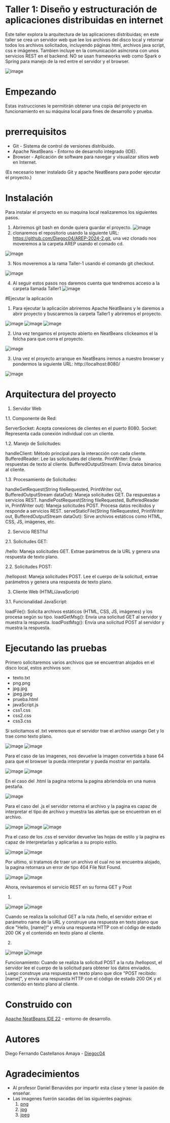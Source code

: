 # Taller 1: Diseño y estructuración de aplicaciones distribuidas en internet
Este taller explora la arquitectura de las aplicaciones distribuidas; en este taller se crea un servidor web que lee los archivos del disco local y retornar todos los archivos solicitados, incluyendo páginas html, archivos java script, css e imágenes. Tambien incluye en la comunicación asíncrona con unos servicios REST en el backend. NO se usan frameworks web como Spark o Spring para manejo de la red entre el servidor y el browser.

![image](https://github.com/user-attachments/assets/0bb08982-3fd2-4ab0-a9a3-ca48b70112ad)

# Empezando
Estas instrucciones le permitirán obtener una copia del proyecto en funcionamiento en su máquina local para fines de desarrollo y prueba. 

# prerrequisitos
* Git - Sistema de control de versiones distribuido.
* Apache NeatBeans - Entorno de desarrollo integrado (IDE).
* Browser - Aplicación de software para navegar y visualizar sitios web en Internet.

(Es necesario tener instalado Git y apache NeatBeans para poder ejecutar el proyecto.)

# Instalación
Para instalar el proyecto en su maquina local realizaremos los siguientes pasos.
1. Abriremos git bash en donde quiera guardar el proyecto.
![image](https://github.com/user-attachments/assets/88a41f67-60cc-4fa5-a909-3346c2a61ef5)
2. clonaremos el repositorio usando la siguiente URL: https://github.com/Diegoc04/AREP-2024-2.git, una vez clonado nos moveremos a la carpeta AREP usando el comado cd.

![image](https://github.com/user-attachments/assets/8dcde7c3-bbb8-4878-a12d-3abe75633ec4)

3. Nos moveremos a la rama Taller-1 usando el comando git checkout.
   
![image](https://github.com/user-attachments/assets/9864e4b8-5106-4fc6-8913-e5786716a215)

4. Al seguir estos pasos nos daremos cuenta que tendremos acceso a la carpeta llamada Taller1
![image](https://github.com/user-attachments/assets/4a4f495d-9b18-4441-bc88-608283b6d0e0)

#Ejecutar la aplicación
1. Para ejecutar la aplicación abriremos Apache NeatBeans y le daremos a abrir proyecto y buscaremos la carpeta Taller1 y abriremos el proyecto.
   
![image](https://github.com/user-attachments/assets/28534300-93c3-4253-be4f-c07d559658da)
![image](https://github.com/user-attachments/assets/214165f8-cafe-4cbe-8709-89d0fb36479d)
![image](https://github.com/user-attachments/assets/e42f38ac-f2c6-4b45-b566-5a1dcfb9894f)

2. Una vez tengamos el proyecto abierto en NeatBeans clickeamos el la felcha para que corra el proyecto.

![image](https://github.com/user-attachments/assets/bbc28a93-2729-4339-8acf-1c96bea922be)

3. Una vez el proyecto arranque en NeatBeans iremos a nuestro browser y pondermos la siguiente URL: http://localhost:8080/

![image](https://github.com/user-attachments/assets/c3a998ac-c541-4536-847c-d1eb4f132964)

# Arquitectura del proyecto
1. Servidor Web
   
1.1. Componente de Red:

ServerSocket: Acepta conexiones de clientes en el puerto 8080.
Socket: Representa cada conexión individual con un cliente.

1.2. Manejo de Solicitudes:

handleClient: Método principal para la interacción con cada cliente.
BufferedReader: Lee las solicitudes del cliente.
PrintWriter: Envía respuestas de texto al cliente.
BufferedOutputStream: Envía datos binarios al cliente.

1.3. Procesamiento de Solicitudes:

handleGetRequest(String fileRequested, PrintWriter out, BufferedOutputStream dataOut): Maneja solicitudes GET. Da respuestas a servicios REST.
handlePostRequest(String fileRequested, BufferedReader in, PrintWriter out): Maneja solicitudes POST. Procesa datos recibidos y responde a servicios REST.
serveStaticFile(String fileRequested, PrintWriter out, BufferedOutputStream dataOut): Sirve archivos estáticos como HTML, CSS, JS, imágenes, etc.

2. Servicio RESTful
   
2.1. Solicitudes GET:

/hello: Maneja solicitudes GET. Extrae parámetros de la URL y genera una respuesta de texto plano.

2.2. Solicitudes POST:

/hellopost: Maneja solicitudes POST. Lee el cuerpo de la solicitud, extrae parámetros y genera una respuesta de texto plano.

3. Cliente Web (HTML/JavaScript)
   
3.1. Funcionalidad JavaScript:

loadFile(): Solicita archivos estáticos (HTML, CSS, JS, imágenes) y los procesa según su tipo.
loadGetMsg(): Envía una solicitud GET al servidor y muestra la respuesta.
loadPostMsg(): Envía una solicitud POST al servidor y muestra la respuesta.

# Ejecutando las pruebas
Primero solicitaremos varios archivos que se encuentran alojados en el disco local, estos archivos son:
* texto.txt
* png.png
* jpg.jpg
* jpeg.jpeg
* prueba.html
* javaScript.js
* css1.css
* css2.css
* css3.css

Si solicitamos el .txt veremos que el servidor trae el archivo usango Get y lo trae como texto plano.

![image](https://github.com/user-attachments/assets/80909720-b3b2-4279-abdd-d6a99a2b8f93)
![image](https://github.com/user-attachments/assets/a2e953e1-59c4-415a-898d-921491df405b)

Para el caso de las imagenes, nos devuelve la imagen convertida a base 64 para que el browser la pueda interpretar y pueda mostrar en pantalla.

![image](https://github.com/user-attachments/assets/da7114a7-ebe8-4f9c-962d-7cd9b35e79c9)
![image](https://github.com/user-attachments/assets/9d17de8a-9dac-43db-acec-50903cc0b26f)

En el caso del .html la pagina retorna la pagina abriendola en una nueva pestaña.

![image](https://github.com/user-attachments/assets/27c2b17d-605d-45d3-bcf3-214f606d3b7e)

Para el caso del .js el servidor retorna el archivo y la pagina es capaz de interpretar el tipo de archivo y muestra las alertas que se encuentran en el archivo.

![image](https://github.com/user-attachments/assets/5f575e34-8ce8-425e-a35d-ebdca94fc95c)
![image](https://github.com/user-attachments/assets/ec3293c2-cf8d-4794-8575-3e615bc18c40)
![image](https://github.com/user-attachments/assets/e37b551a-2f62-4462-b211-400bfe586bbd)

Pra el caso de los .css el servidor devuelve las hojas de estilo y la pagina es capaz de interpretarlas y aplicarlas a su propio estilo.

![image](https://github.com/user-attachments/assets/8d4145d3-1ec7-4411-9882-93c8ee0e8d5a)
![image](https://github.com/user-attachments/assets/1fa07333-6f50-4dee-82c8-772a8429c2d6)

Por ultimo, si tratamos de traer un archivo el cual no se encuentra alojado, la pagina retornara un error de tipo 404 File Not Found.

![image](https://github.com/user-attachments/assets/0373894b-16f9-483b-9b85-37352de99164)
![image](https://github.com/user-attachments/assets/55a36eb9-18cd-4504-8f81-a18d312c48b1)

Ahora, revisaremos el servicio REST en su forma GET y Post

1.  
![image](https://github.com/user-attachments/assets/98953509-0543-4c22-b025-62b4a8b46483)
![image](https://github.com/user-attachments/assets/fdd588b3-c538-45b5-8940-bcce40e0197f)


Cuando se realiza la solicitud GET a la ruta /hello, el servidor extrae el parámetro name de la URL y construye una respuesta en texto plano que dice "Hello, [name]!" y envía una respuesta HTTP con el código de estado 200 OK y el contenido en texto plano al cliente.

2.

  ![image](https://github.com/user-attachments/assets/d9ea6d39-9eba-4f55-b7e6-6383911a9464)
  ![image](https://github.com/user-attachments/assets/484eb91d-df1b-46c2-bb78-68816d18f43b)
   
Funcionamiento:
Cuando se realiza la solicitud POST a la ruta /hellopost, el servidor lee el cuerpo de la solicitud para obtener los datos enviados. Luego construye una respuesta en texto plano que dice "POST recibido: [name]", y envía una respuesta HTTP con el código de estado 200 OK y el contenido en texto plano al cliente.

# Construido con
[Apache NeatBeans IDE 22](https://netbeans.apache.org/front/main/download/nb22/) - entorno de desarrollo.
   
# Autores
Diego Fernando Castellanos Amaya - [Diegoc04](https://github.com/Diegoc04)

# Agradecimientos
* Al profesor Daniel Benavides por impartir esta clase y tener la pasión de enseñar.
* Las imagenes fuerón sacadas del las siguientes paginas:
  1. [png](https://www.flaticon.es/icono-gratis/simbolo-de-formato-de-archivo-png_29072) 
  2. [jpg](https://www.ensalza.com/blog/diccionario/que-es-jpg/) 
  3. [jpeg](https://www.shutterstock.com/es/image-vector/modern-flat-design-jpeg-file-icon-1953084310)














